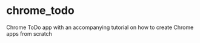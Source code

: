 # chrome_todo
Chrome ToDo app with an accompanying tutorial on how to create Chrome apps from scratch
